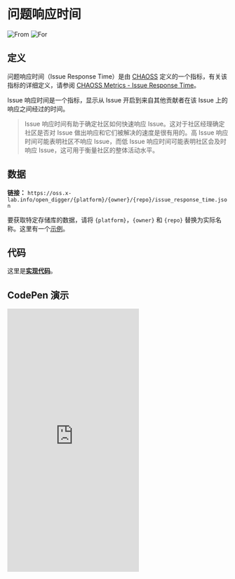 # 问题响应时间

![From](https://img.shields.io/badge/来自-CHAOSS-blue) ![For](https://img.shields.io/badge/用于-仓库-blue)

## 定义

问题响应时间（Issue Response Time）是由 [CHAOSS](https://chaoss.community) 定义的一个指标，有关该指标的详细定义，请参阅 [CHAOSS Metrics - Issue Response Time](https://chaoss.community/metric-issue-response-time/)。

Issue 响应时间是一个指标，显示从 Issue 开启到来自其他贡献者在该 Issue 上的响应之间经过的时间。

> Issue 响应时间有助于确定社区如何快速响应 Issue。这对于社区经理确定社区是否对 Issue 做出响应和它们被解决的速度是很有用的。高 Issue 响应时间可能表明社区不响应 Issue，而低 Issue 响应时间可能表明社区会及时响应 Issue，这可用于衡量社区的整体活动水平。

## 数据

**链接：** `https://oss.x-lab.info/open_digger/{platform}/{owner}/{repo}/issue_response_time.json`

要获取特定存储库的数据，请将 `{platform}`，`{owner}` 和 `{repo}` 替换为实际名称。这里有一个[示例](https://oss.x-lab.info/open_digger/github/X-lab2017/open-digger/issue_response_time.json)。

## 代码

这里是[**实现代码**](https://github.com/X-lab2017/open-digger/blob/master/src/metrics/chaoss.ts#L298)。

## CodePen 演示

<iframe height="600" scrolling="no" title="OpenDigger - [CHAOSS] Time Duration Related Metrics" src="https://codepen.io/frank-zsy/embed/VwBqwaP?type=issue_response_time&default-tab=html%2Cresult" frameborder="no" loading="lazy" allowtransparency="true" allowfullscreen="true">
  See the Pen <a href="https://codepen.io/frank-zsy/pen/VwBqwaP">
  OpenDigger - [CHAOSS] Time Duration Related Metrics</a> by Frank Zhao (<a href="https://codepen.io/frank-zsy">@frank-zsy</a>)
  on <a href="https://codepen.io">CodePen</a>.
</iframe>

